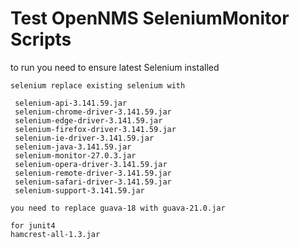 # Test OpenNMS SeleniumMonitor Scripts
to run you need to ensure latest Selenium installed
```
selenium replace existing selenium with

 selenium-api-3.141.59.jar
 selenium-chrome-driver-3.141.59.jar
 selenium-edge-driver-3.141.59.jar
 selenium-firefox-driver-3.141.59.jar
 selenium-ie-driver-3.141.59.jar
 selenium-java-3.141.59.jar
 selenium-monitor-27.0.3.jar
 selenium-opera-driver-3.141.59.jar
 selenium-remote-driver-3.141.59.jar
 selenium-safari-driver-3.141.59.jar
 selenium-support-3.141.59.jar

you need to replace guava-18 with guava-21.0.jar

for junit4
hamcrest-all-1.3.jar
```
